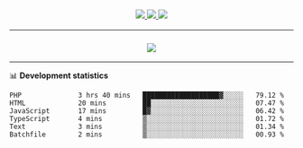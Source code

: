 <h3 align="center">
  <a href="https://github.com/hwalker928">
      <img src="https://img.shields.io/github/followers/hwalker928?label=Followers&style=for-the-badge&color=lightblue">
  </a>
  <a href="https://harryw.link/discord" alt="Discord">
      <img src="https://img.shields.io/discord/738451951758606336?label=discord&style=for-the-badge&color=lightblue"/>
  </a>
  <a href="https://harryw.link/sparked" alt="Sparked Host">
      <img src="https://img.shields.io/static/v1?label=Sponsor&message=Sparked%20Host&color=yellow&style=for-the-badge"/>
  </a>
</h3>

<hr>


<h3 align="center">
  <a href="https://github.com/hwalker928">
      <img src="https://github-profile-trophy.vercel.app/?username=hwalker928&no-bg=true&no-frame=true">
  </a>
</h3>


<hr>

📊 **Development statistics**

<!--START_SECTION:waka-->

```text
PHP              3 hrs 40 mins   ███████████████████▓░░░░░   79.12 %
HTML             20 mins         ██░░░░░░░░░░░░░░░░░░░░░░░   07.47 %
JavaScript       17 mins         █▓░░░░░░░░░░░░░░░░░░░░░░░   06.42 %
TypeScript       4 mins          ▒░░░░░░░░░░░░░░░░░░░░░░░░   01.72 %
Text             3 mins          ▒░░░░░░░░░░░░░░░░░░░░░░░░   01.34 %
Batchfile        2 mins          ▒░░░░░░░░░░░░░░░░░░░░░░░░   00.93 %
```

<!--END_SECTION:waka-->
